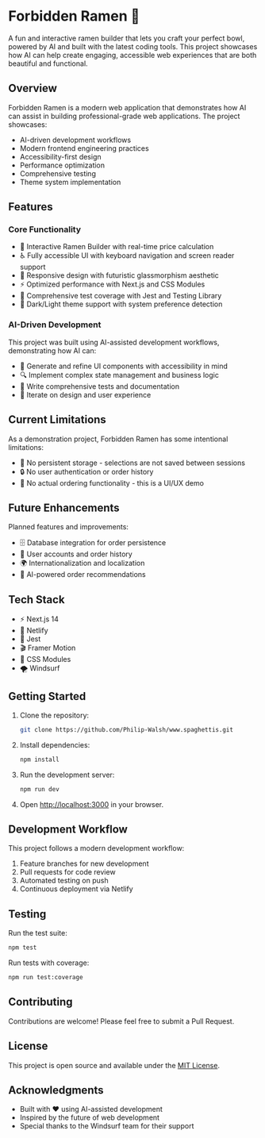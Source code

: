 # Forbidden Ramen 🍜

 A fun and interactive ramen builder that lets you craft your perfect bowl, powered by AI and built with the latest coding tools. This project showcases how AI can help create engaging, accessible web experiences that are both beautiful and functional.

## Overview

Forbidden Ramen is a modern web application that demonstrates how AI can assist in building professional-grade web applications. The project showcases:

- AI-driven development workflows
- Modern frontend engineering practices
- Accessibility-first design
- Performance optimization
- Comprehensive testing
- Theme system implementation

## Features

### Core Functionality
- 🍜 Interactive Ramen Builder with real-time price calculation
- ♿ Fully accessible UI with keyboard navigation and screen reader support
- 🎨 Responsive design with futuristic glassmorphism aesthetic
- ⚡ Optimized performance with Next.js and CSS Modules
- 🧪 Comprehensive test coverage with Jest and Testing Library
- 🌙 Dark/Light theme support with system preference detection

### AI-Driven Development
This project was built using AI-assisted development workflows, demonstrating how AI can:
- 🤖 Generate and refine UI components with accessibility in mind
- 🔍 Implement complex state management and business logic
- 🎯 Write comprehensive tests and documentation
- 🔄 Iterate on design and user experience

## Current Limitations

As a demonstration project, Forbidden Ramen has some intentional limitations:
- 💾 No persistent storage - selections are not saved between sessions
- 🔒 No user authentication or order history
- 🛒 No actual ordering functionality - this is a UI/UX demo

## Future Enhancements

Planned features and improvements:
- 🗄️ Database integration for order persistence
- 👥 User accounts and order history
- 🌍 Internationalization and localization
- 🤖 AI-powered order recommendations

## Tech Stack

- ⚡ Next.js 14
- 🌊 Netlify
- 🧪 Jest
- 🎬 Framer Motion
- 🎨 CSS Modules
- 🌪️ Windsurf

## Getting Started

1. Clone the repository:
   ```bash
   git clone https://github.com/Philip-Walsh/www.spaghettis.git
   ```

2. Install dependencies:
   ```bash
   npm install
   ```

3. Run the development server:
   ```bash
   npm run dev
   ```

4. Open [http://localhost:3000](http://localhost:3000) in your browser.

## Development Workflow

This project follows a modern development workflow:
1. Feature branches for new development
2. Pull requests for code review
3. Automated testing on push
4. Continuous deployment via Netlify

## Testing

Run the test suite:
```bash
npm test
```

Run tests with coverage:
```bash
npm run test:coverage
```

## Contributing

Contributions are welcome! Please feel free to submit a Pull Request.

## License

This project is open source and available under the [MIT License](LICENSE).

## Acknowledgments

- Built with ❤️ using AI-assisted development
- Inspired by the future of web development
- Special thanks to the Windsurf team for their support
